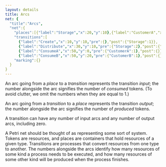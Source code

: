 ```yaml
---
layout: details
title: Arcs
net: {
  "title":"Arcs",
  "net":{
    "places":[{"label":"Storage","x":20,"y":10},{"label":"CustomerA","x":40,"y":0},{"label":"CustomerB","x":40,"y":20}],
    "transitions":[
      {"label":"Create","x":10,"y":10,"pre":{},"post":{"Storage":1}},
      {"label":"Distribute","x":30,"y":10,"pre":{"Storage":2},"post":{"CustomerA":1,"CustomerB":1}},
      {"label":"ConsumeA","x":50,"y":0,"pre":{"CustomerA":1},"post":{}},
      {"label":"ConsumeB","x":50,"y":20,"pre":{"CustomerB":1},"post":{}}],
    "marking":{}
  }
}
---
```

An arc going from a *place* to a *transition* represents the transition *input*; the
number alongside the arc signifies the number of *consumed* tokens.
(To avoid clutter, we omit the numbers when they are equal to 1.)

An arc going from a *transition* to a *place* represents the transition *output*; the
number alongside the arc signifies the number of *produced* tokens.

A transition can have any number of input arcs and any number of output arcs, including zero.

A Petri net should be thought of as representing some sort of system. Tokens are resources, and places
are containers that hold resources of a given type. Transitions are processes that convert resources from
one type to another. The numbers alongside the arcs identify how many resources of some kind a process needs to
be executed, and how many resources of some other kind will be produced when the process finishes.